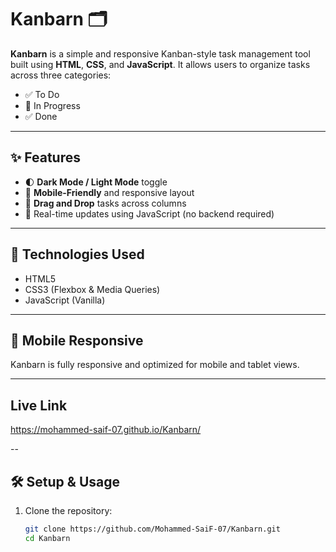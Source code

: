 # Kanbarn 🗂️

**Kanbarn** is a simple and responsive Kanban-style task management tool built using **HTML**, **CSS**, and **JavaScript**. It allows users to organize tasks across three categories:

- ✅ To Do  
- 🚧 In Progress  
- ✅ Done  

---

## ✨ Features

- 🌓 **Dark Mode / Light Mode** toggle  
- 📱 **Mobile-Friendly** and responsive layout  
- 📌 **Drag and Drop** tasks across columns  
- 🔄 Real-time updates using JavaScript (no backend required)  

---


## 🚀 Technologies Used

- HTML5
- CSS3 (Flexbox & Media Queries)
- JavaScript (Vanilla)

---

## 📱 Mobile Responsive

Kanbarn is fully responsive and optimized for mobile and tablet views.

---

## Live Link 

https://mohammed-saif-07.github.io/Kanbarn/

--

## 🛠️ Setup & Usage

1. Clone the repository:

   ```bash
   git clone https://github.com/Mohammed-SaiF-07/Kanbarn.git
   cd Kanbarn
